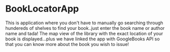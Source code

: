 # BookLocatorApp
This is application where you don't have to manually go searching through hundereds of shelves to find your book..just enter the book name or author name and tada!
The map view of the library with the exact location of your book is displayed...plus we have linked the app with GoogleBooks API so that you can know more about the book you wish to issue!
